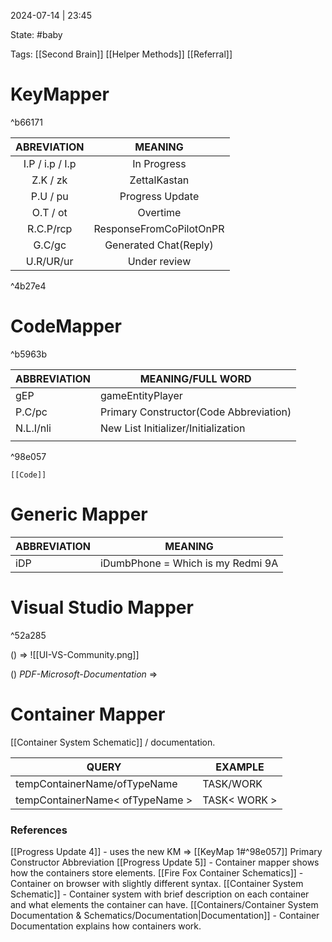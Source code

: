 2024-07-14 | 23:45

State: #baby  

Tags: [[Second Brain]] [[Helper Methods]] [[Referral]] 

# KeyMapper

^b66171

|   ABREVIATION   |         MEANING         |
| :-------------: | :---------------------: |
| I.P / i.p / I.p |       In Progress       |
|    Z.K / zk     |      ZettalKastan       |
|    P.U / pu     |     Progress Update     |
|    O.T / ot     |        Overtime         |
|    R.C.P/rcp    | ResponseFromCoPilotOnPR |
|     G.C/gc      |  Generated Chat(Reply)  |
|    U.R/UR/ur    |      Under review       |

^4b27e4


# CodeMapper

^b5963b


| ABBREVIATION | MEANING/FULL WORD                      |
| ------------ | -------------------------------------- |
| gEP          | gameEntityPlayer                       |
| P.C/pc       | Primary Constructor(Code Abbreviation) |
| N.L.I/nli    | New List Initializer/Initialization    |
|              |                                        |

^98e057

	[[Code]]


# Generic Mapper

| ABBREVIATION | MEANING                           |
| ------------ | --------------------------------- |
| iDP          | iDumbPhone = Which is my Redmi 9A |

# Visual Studio Mapper

^52a285

() => []()![[UI-VS-Community.png]]

() _PDF-Microsoft-Documentation_ => 

# Container Mapper

[[Container System Schematic]] / documentation.

| QUERY                           | EXAMPLE      |
| ------------------------------- | ------------ |
| tempContainerName/ofTypeName    | TASK/WORK    |
| tempContainerName< ofTypeName > | TASK< WORK > |

### References

[[Progress Update 4]] - uses the new KM => [[KeyMap 1#^98e057]] Primary Constructor Abbreviation
[[Progress Update 5]] - Container mapper shows how the containers store elements.
[[Fire Fox Container Schematics]] - Container on browser with slightly different syntax.
[[Container System Schematic]] - Container system with brief description on each container and what elements the container can have.
[[Containers/Container System Documentation & Schematics/Documentation|Documentation]] - Container Documentation explains how containers work.